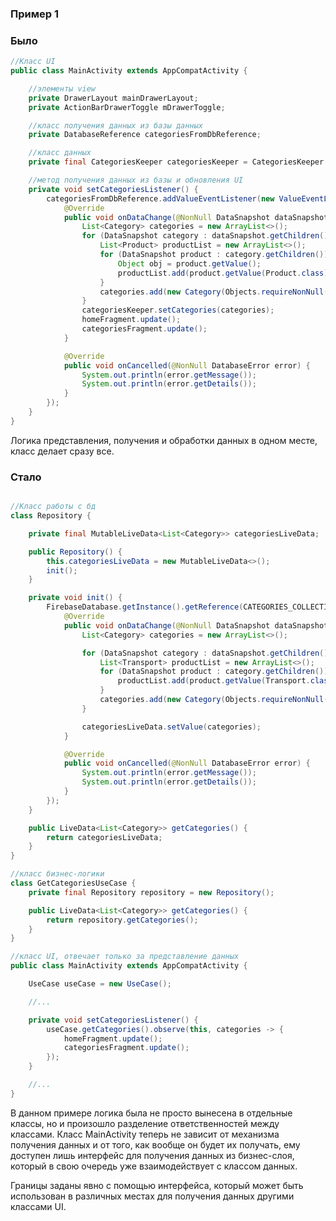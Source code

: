 ### Пример 1

### Было

```java
//Класс UI
public class MainActivity extends AppCompatActivity {

    //элементы view
    private DrawerLayout mainDrawerLayout;
    private ActionBarDrawerToggle mDrawerToggle;

    //класс получения данных из базы данных
    private DatabaseReference categoriesFromDbReference;

    //класс данных
    private final CategoriesKeeper categoriesKeeper = CategoriesKeeper.getInstance();

    //метод получения данных из базы и обновления UI
    private void setCategoriesListener() {
        categoriesFromDbReference.addValueEventListener(new ValueEventListener() {
            @Override
            public void onDataChange(@NonNull DataSnapshot dataSnapshot) {
                List<Category> categories = new ArrayList<>();
                for (DataSnapshot category : dataSnapshot.getChildren()) {
                    List<Product> productList = new ArrayList<>();
                    for (DataSnapshot product : category.getChildren()) {
                        Object obj = product.getValue();
                        productList.add(product.getValue(Product.class));
                    }
                    categories.add(new Category(Objects.requireNonNull(category.getKey()), productList));
                }
                categoriesKeeper.setCategories(categories);
                homeFragment.update();
                categoriesFragment.update();
            }

            @Override
            public void onCancelled(@NonNull DatabaseError error) {
                System.out.println(error.getMessage());
                System.out.println(error.getDetails());
            }
        });
    }
}
```

Логика представления, получения и обработки данных в одном месте, класс делает сразу все.

### Стало

```java

//Класс работы с бд
class Repository {

    private final MutableLiveData<List<Category>> categoriesLiveData;

    public Repository() {
        this.categoriesLiveData = new MutableLiveData<>();
        init();
    }

    private void init() {
        FirebaseDatabase.getInstance().getReference(CATEGORIES_COLLECTION).addValueEventListener(new ValueEventListener() {
            @Override
            public void onDataChange(@NonNull DataSnapshot dataSnapshot) {
                List<Category> categories = new ArrayList<>();

                for (DataSnapshot category : dataSnapshot.getChildren()) {
                    List<Transport> productList = new ArrayList<>();
                    for (DataSnapshot product : category.getChildren()) {
                        productList.add(product.getValue(Transport.class));
                    }
                    categories.add(new Category(Objects.requireNonNull(category.getKey()), productList));
                }

                categoriesLiveData.setValue(categories);
            }

            @Override
            public void onCancelled(@NonNull DatabaseError error) {
                System.out.println(error.getMessage());
                System.out.println(error.getDetails());
            }
        });
    }

    public LiveData<List<Category>> getCategories() {
        return categoriesLiveData;
    }
}

//класс бизнес-логики
class GetCategoriesUseCase {
    private final Repository repository = new Repository();

    public LiveData<List<Category>> getCategories() {
        return repository.getCategories();
    }
}

//класс UI, отвечает только за представление данных
public class MainActivity extends AppCompatActivity {

    UseCase useCase = new UseCase();

    //...

    private void setCategoriesListener() {
        useCase.getCategories().observe(this, categories -> {
            homeFragment.update();
            categoriesFragment.update();
        });
    }

    //...
}
```

В данном примере логика была не просто вынесена в отдельные классы, но и произошло разделение ответственностей
между классами. Класс MainActivity теперь не зависит от механизма получения данных и от того,
как вообще он будет их получать, ему доступен лишь интерфейс для получения данных из бизнес-слоя,
который в свою очередь уже взаимодействует с классом данных.

Границы заданы явно с помощью интерфейса, который может быть использован в различных местах для
получения данных другими классами UI.